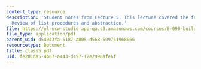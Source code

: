 ```yaml
---
content_type: resource
description: 'Student notes from Lecture 5. This lecture covered the following topics:
  Review of list procedures and abstraction.'
file: https://ol-ocw-studio-app-qa.s3.amazonaws.com/courses/6-090-building-programming-experience-a-lead-in-to-6-001-january-iap-2005/fe201da54b67a443d49712e2998afe6f_class5.pdf
file_type: application/pdf
parent_uid: d54943fa-5187-a805-d568-509751968066
resourcetype: Document
title: class5.pdf
uid: fe201da5-4b67-a443-d497-12e2998afe6f
---
```

